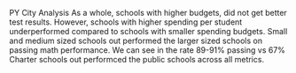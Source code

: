 PY City Analysis 
As a whole, schools with higher budgets, did not get better test results. However, schools with higher spending per student underperformed compared to schools with smaller spending budgets. 
Small and medium sized schools out performed the larger sized schools on passing math performance. We can see in the rate 89-91% passing vs 67%
Charter schools out performced the public schools across all metrics. 

